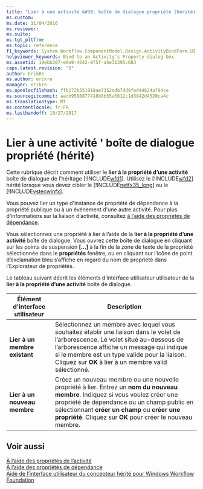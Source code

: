 ```yaml
---
title: "Lier à une activité &#39; boîte de dialogue propriété (hérité) | Documents Microsoft"
ms.custom: 
ms.date: 11/04/2016
ms.reviewer: 
ms.suite: 
ms.tgt_pltfrm: 
ms.topic: reference
f1_keywords: System.Workflow.ComponentModel.Design.ActivityBindForm.UI
helpviewer_keywords: Bind to an Activity's Property dialog box
ms.assetid: 19ebb207-e0a9-4642-8f5f-a5e31395c683
caps.latest.revision: "5"
author: ErikRe
ms.author: erikre
manager: erikre
ms.openlocfilehash: ffb172b551018ae7352edb7dd9fed44824a794ce
ms.sourcegitcommit: aadb9588877418b8b55a5612c1d3842d4520ca4c
ms.translationtype: MT
ms.contentlocale: fr-FR
ms.lasthandoff: 10/27/2017
---
```

# <a name="bind-to-an-activity39s-property-dialog-box-legacy"></a>Lier à une activité &#39; boîte de dialogue propriété (hérité)
Cette rubrique décrit comment utiliser le **lier à la propriété d’une activité** boîte de dialogue de l’héritage [!INCLUDE[wfd1](../workflow-designer/includes/wfd1_md.md)]. Utilisez le [!INCLUDE[wfd2](../workflow-designer/includes/wfd2_md.md)] hérité lorsque vous devez cibler le [!INCLUDE[netfx35_long](../workflow-designer/includes/netfx35_long_md.md)] ou le [!INCLUDE[vstecwinfx](../workflow-designer/includes/vstecwinfx_md.md)].  
  
 Vous pouvez lier un type d'instance de propriété de dépendance à la propriété publique ou à un événement d'une autre activité. Pour plus d’informations sur la liaison d’activité, consultez [à l’aide des propriétés de dépendance](http://go.microsoft.com/fwlink?LinkID=65007).  
  
 Vous sélectionnez une propriété à lier à l’aide de la **lier à la propriété d’une activité** boîte de dialogue. Vous ouvrez cette boîte de dialogue en cliquant sur les points de suspension **[...]**  à la fin de la zone de texte de la propriété sélectionnée dans le **propriétés** fenêtre, ou en cliquant sur l’icône de point d’exclamation bleu s’affiche en regard du nom de propriété dans l’Explorateur de propriétés.  
  
 Le tableau suivant décrit les éléments d’interface utilisateur utilisateur de la **lier à la propriété d’une activité** boîte de dialogue.  
  
|Élément d'interface utilisateur|Description|  
|----------------|-----------------|  
|**Lier à un membre existant**|Sélectionnez un membre avec lequel vous souhaitez établir une liaison dans le volet de l’arborescence. Le volet situé au-dessous de l’arborescence affiche un message qui indique si le membre est un type valide pour la liaison. Cliquez sur **OK** à lier à un membre valid sélectionné.|  
|**Lier à un nouveau membre**|Créez un nouveau membre ou une nouvelle propriété à lier. Entrez un **nom du nouveau membre**. Indiquez si vous voulez créer une propriété de dépendance ou un champ public en sélectionnant **créer un champ** ou **créer une propriété**. Cliquez sur **OK** pour créer le nouveau membre.|  
  
## <a name="see-also"></a>Voir aussi  
 [À l’aide des propriétés de l’activité](http://go.microsoft.com/fwlink?LinkID=65013)   
 [À l’aide des propriétés de dépendance](http://go.microsoft.com/fwlink?LinkID=65007)   
 [Aide de l’interface utilisateur du concepteur hérité pour Windows Workflow Foundation](../workflow-designer/legacy-designer-for-windows-workflow-foundation-ui-help.md)